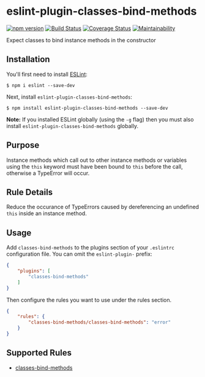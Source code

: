 # eslint-plugin-classes-bind-methods
[![npm version](https://badge.fury.io/js/eslint-plugin-classes-bind-methods.svg)](https://badge.fury.io/js/eslint-plugin-classes-bind-methods)
[![Build Status](https://travis-ci.org/alexthemitchell/eslint-plugin-classes-bind-methods.svg?branch=master)](https://travis-ci.org/alexthemitchell/eslint-plugin-classes-bind-methods)
[![Coverage Status](https://coveralls.io/repos/github/alexthemitchell/eslint-plugin-classes-bind-methods/badge.svg)](https://coveralls.io/github/alexthemitchell/eslint-plugin-classes-bind-methods)
[![Maintainability](https://api.codeclimate.com/v1/badges/0f3c18fe6f2a25730b95/maintainability)](https://codeclimate.com/github/alexthemitchell/eslint-plugin-classes-bind-methods/maintainability)

Expect classes to bind instance methods in the constructor

## Installation

You'll first need to install [ESLint](http://eslint.org):

```
$ npm i eslint --save-dev
```

Next, install `eslint-plugin-classes-bind-methods`:

```
$ npm install eslint-plugin-classes-bind-methods --save-dev
```

**Note:** If you installed ESLint globally (using the `-g` flag) then you must also install `eslint-plugin-classes-bind-methods` globally.

## Purpose

Instance methods which call out to other instance methods or variables using the `this` keyword must have been bound to `this` before the call, otherwise a TypeError will occur. 

## Rule Details

Reduce the occurance of TypeErrors caused by dereferencing an undefined `this` inside an instance method.


## Usage

Add `classes-bind-methods` to the plugins section of your `.eslintrc` configuration file. You can omit the `eslint-plugin-` prefix:

```json
{
    "plugins": [
        "classes-bind-methods"
    ]
}
```


Then configure the rules you want to use under the rules section.

```json
{
    "rules": {
        "classes-bind-methods/classes-bind-methods": "error" 
    }
}
```

## Supported Rules

* [classes-bind-methods](https://github.com/alexthemitchell/eslint-plugin-classes-bind-methods/blob/master/docs/rules/classes-bind-methods.md)
